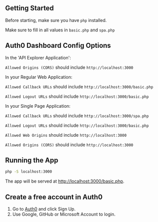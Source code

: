 ## Getting Started

Before starting, make sure you have `php` installed.

Make sure to fill in all values in `basic.php` and `spa.php`

## Auth0 Dashboard Config Options

In the 'API Explorer Application':

`Allowed Origins (CORS)` should include `http://localhost:3000`


In your Regular Web Application:

`Allowed Callback URLs` should include `http://localhost:3000/basic.php` 

`Allowed Logout URLs` should include `http://localhost:3000/basic.php` 


In your Single Page Application:

`Allowed Callback URLs` should include `http://localhost:3000/spa.php` 

`Allowed Logout URLs` should include `http://localhost:3000/basic.php` 

`Allowed Web Origins` should include `http://localhost:3000` 

`Allowed Origins (CORS)` should include `http://localhost:3000` 

## Running the App

```bash
php -S localhost:3000
```

The app will be served at [http://localhost:3000/basic.php](http://localhost:3000/basic.php).

## Create a free account in Auth0

1. Go to [Auth0](https://auth0.com) and click Sign Up.
2. Use Google, GitHub or Microsoft Account to login.


